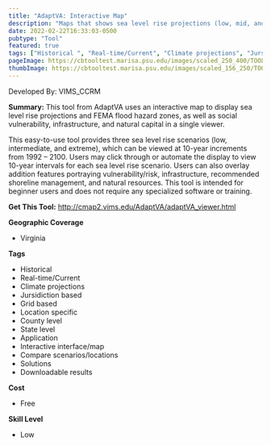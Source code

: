 ```yaml
---
title: "AdaptVA: Interactive Map"
description: "Maps that shows sea level rise projections (low, mid, and high) in relationship to social vulnerability, infrastructure, management, and natural resources. "
date: 2022-02-22T16:33:03-0500
pubtype: "Tool"
featured: true
tags: ["Historical ", "Real-time/Current", "Climate projections", "Jursidiction based", "Grid based", "Location specific", "County level", "State level", "Application", "Interactive interface/map", "Compare scenarios/locations", "Solutions", "Downloadable results"]
pageImage: https://cbtooltest.marisa.psu.edu/images/scaled_250_400/TOOLID_1.3_ScreenCapture-1.png
thumbImage: https://cbtooltest.marisa.psu.edu/images/scaled_156_250/TOOLID_1.3_ScreenCapture-1.png
---
```

Developed By: VIMS_CCRM

**Summary:** This tool from AdaptVA uses an interactive map to display sea level rise projections and FEMA flood hazard zones, as well as social vulnerability, infrastructure, and natural capital in a single viewer. 

This easy-to-use tool provides three sea level rise scenarios (low, intermediate, and extreme), which can be viewed at 10-year increments from 1992 – 2100. Users may click through or automate the display to view 10-year intervals for each sea level rise scenario. Users can also overlay addition features portraying vulnerability/risk, infrastructure, recommended shoreline management, and natural resources.  This tool is intended for beginner users and does not require any specialized software or training.

__**Get This Tool:**__ http://cmap2.vims.edu/AdaptVA/adaptVA_viewer.html

__**Geographic Coverage**__
- Virginia

__**Tags**__
-  Historical 
-  Real-time/Current
-  Climate projections
-  Jursidiction based
-  Grid based
-  Location specific
-  County level
-  State level
-  Application
-  Interactive interface/map
-  Compare scenarios/locations
-  Solutions
-  Downloadable results

__**Cost**__
- Free

__**Skill Level**__
- Low
